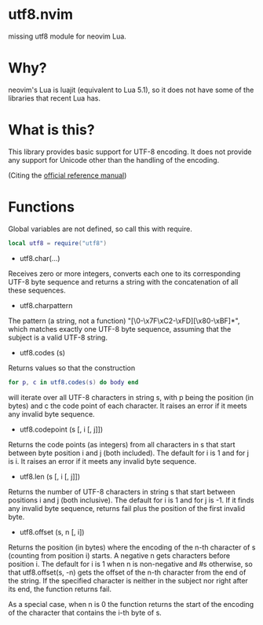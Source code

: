 # utf8.nvim

missing utf8 module for neovim Lua.

# Why?

neovim's Lua is luajit (equivalent to Lua 5.1), so it does not have some of the libraries that recent Lua has.

# What is this?

This library provides basic support for UTF-8 encoding.
It does not provide any support for Unicode other than the handling of the encoding.

(Citing the [official reference manual](http://www.lua.org/manual/5.4/manual.html#6.5))

# Functions

Global variables are not defined, so call this with require.
```lua
local utf8 = require("utf8")
```

- utf8.char(...)

Receives zero or more integers, converts each one to its corresponding UTF-8 byte sequence and returns a string with the concatenation of all these sequences.

- utf8.charpattern

The pattern (a string, not a function) "[\0-\x7F\xC2-\xFD][\x80-\xBF]*", which matches exactly one UTF-8 byte sequence, assuming that the subject is a valid UTF-8 string.

- utf8.codes (s)

Returns values so that the construction

```lua
for p, c in utf8.codes(s) do body end
```

will iterate over all UTF-8 characters in string s, with p being the position (in bytes) and c the code point of each character. It raises an error if it meets any invalid byte sequence.

- utf8.codepoint (s [, i [, j]])

Returns the code points (as integers) from all characters in s that start between byte position i and j (both included). The default for i is 1 and for j is i. It raises an error if it meets any invalid byte sequence.

- utf8.len (s [, i [, j]])

Returns the number of UTF-8 characters in string s that start between positions i and j (both inclusive). The default for i is 1 and for j is -1. If it finds any invalid byte sequence, returns fail plus the position of the first invalid byte.

- utf8.offset (s, n [, i])

Returns the position (in bytes) where the encoding of the n-th character of s (counting from position i) starts. A negative n gets characters before position i. The default for i is 1 when n is non-negative and #s otherwise, so that utf8.offset(s, -n) gets the offset of the n-th character from the end of the string. If the specified character is neither in the subject nor right after its end, the function returns fail.

As a special case, when n is 0 the function returns the start of the encoding of the character that contains the i-th byte of s.
